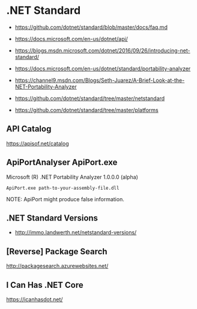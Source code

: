 # .NET Standard

*   https://github.com/dotnet/standard/blob/master/docs/faq.md

*   https://docs.microsoft.com/en-us/dotnet/api/

*   https://blogs.msdn.microsoft.com/dotnet/2016/09/26/introducing-net-standard/

*   https://docs.microsoft.com/en-us/dotnet/standard/portability-analyzer


*   https://channel9.msdn.com/Blogs/Seth-Juarez/A-Brief-Look-at-the-NET-Portability-Analyzer

*   https://github.com/dotnet/standard/tree/master/netstandard

*   https://github.com/dotnet/standard/tree/master/platforms

## API Catalog

https://apisof.net/catalog


## ApiPortAnalyser ApiPort.exe

Microsoft (R) .NET Portability Analyzer 1.0.0.0 (alpha)

    ApiPort.exe path-to-your-assembly-file.dll


NOTE: ApiPort might produce false information.
	
	
## .NET Standard Versions

*   http://immo.landwerth.net/netstandard-versions/




	
## [Reverse] Package Search

http://packagesearch.azurewebsites.net/


## I Can Has .NET Core      

https://icanhasdot.net/    





